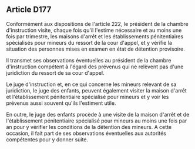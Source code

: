 Article D177
----
Conformément aux dispositions de l'article 222, le président de la chambre
d'instruction visite, chaque fois qu'il l'estime nécessaire et au moins une fois
par trimestre, les maisons d'arrêt et les établissements pénitentiaires
spécialisés pour mineurs du ressort de la cour d'appel, et y vérifie la
situation des personnes mises en examen en état de détention provisoire.

Il transmet ses observations éventuelles au président de la chambre
d'instruction compétent à l'égard des prévenus qui ne relèvent pas d'une
juridiction du ressort de sa cour d'appel.

Le juge d'instruction et, en ce qui concerne les mineurs relevant de sa
juridiction, le juge des enfants, peuvent également visiter la maison d'arrêt et
l'établissement pénitentiaire spécialisé pour mineurs et y voir les prévenus
aussi souvent qu'ils l'estiment utile.

En outre, le juge des enfants procède à une visite de la maison d'arrêt et de
l'établissement pénitentiaire spécialisé pour mineurs au moins une fois par an
pour y vérifier les conditions de la détention des mineurs. A cette occasion, il
fait part de ses observations éventuelles aux autorités compétentes pour y
donner suite.
